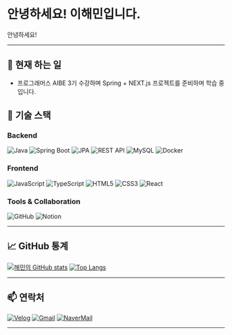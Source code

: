 # 안녕하세요! 이해민입니다.

안녕하세요! 

---

## 🔭 현재 하는 일

* 프로그래머스 AIBE 3기 수강하며 Spring + NEXT.js 프로젝트를 준비하며 학습 중입니다.

## 🧰 기술 스택

### Backend

![Java](https://img.shields.io/badge/Java-007396?style=for-the-badge\&logo=java\&logoColor=white)
![Spring Boot](https://img.shields.io/badge/Spring%20Boot-6DB33F?style=for-the-badge\&logo=springboot\&logoColor=white)
![JPA](https://img.shields.io/badge/JPA-59666C?style=for-the-badge\&logo=hibernate\&logoColor=white)
![REST API](https://img.shields.io/badge/REST%20API-005571?style=for-the-badge\&logo=fastapi\&logoColor=white)
![MySQL](https://img.shields.io/badge/MySQL-4479A1?style=for-the-badge\&logo=mysql\&logoColor=white)
![Docker](https://img.shields.io/badge/Docker-2496ED?style=for-the-badge\&logo=docker\&logoColor=white)

### Frontend

![JavaScript](https://img.shields.io/badge/JavaScript-F7DF1E?style=for-the-badge\&logo=javascript\&logoColor=black)
![TypeScript](https://img.shields.io/badge/TypeScript-3178C6?style=for-the-badge\&logo=typescript\&logoColor=white)
![HTML5](https://img.shields.io/badge/HTML5-E34F26?style=for-the-badge\&logo=html5\&logoColor=white)
![CSS3](https://img.shields.io/badge/CSS3-1572B6?style=for-the-badge\&logo=css3\&logoColor=white)
![React](https://img.shields.io/badge/React-61DAFB?style=for-the-badge\&logo=react\&logoColor=black)

### Tools & Collaboration

![GitHub](https://img.shields.io/badge/GitHub-181717?style=for-the-badge\&logo=github\&logoColor=white)
![Notion](https://img.shields.io/badge/Notion-000000?style=for-the-badge\&logo=notion\&logoColor=white)

---

## 📈 GitHub 통계

[![해민의 GitHub stats](https://github-readme-stats.vercel.app/api?username=haemin4738&show_icons=true&theme=radical)](https://github.com/haemin4738)
[![Top Langs](https://github-readme-stats.vercel.app/api/top-langs/?username=haemin4738&layout=compact)](https://github.com/haemin4738)




---

## 📫 연락처

[![Velog](https://img.shields.io/badge/velog.io/@haemin4738-FF6600?style=for-the-badge&logo=velog&logoColor=white)](https://velog.io/@haemin4738/posts)
[![Gmail](https://img.shields.io/badge/Gmail-leeheamin12@gmail.com-D14836?style=for-the-badge&logo=gmail&logoColor=white)](mailto:leeheamin12@gmail.com)
[![NaverMail](https://img.shields.io/badge/NaverMail-yuju@naver.com-03C75A?style=for-the-badge&logo=naver&logoColor=white)](mailto:yuju@naver.com)

---



